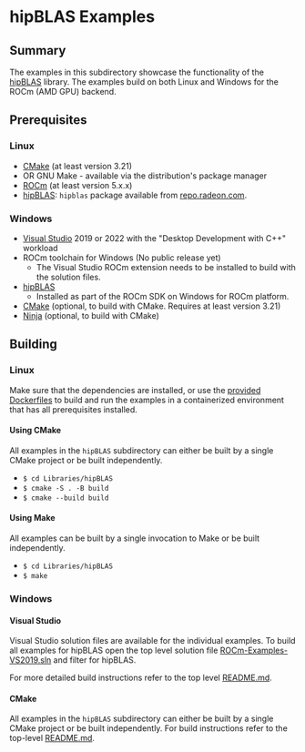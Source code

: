 # hipBLAS Examples

## Summary
The examples in this subdirectory showcase the functionality of the [hipBLAS](https://github.com/ROCmSoftwarePlatform/hipBLAS) library. The examples build on both Linux and Windows for the ROCm (AMD GPU) backend.

## Prerequisites
### Linux
- [CMake](https://cmake.org/download/) (at least version 3.21)
- OR GNU Make - available via the distribution's package manager
- [ROCm](https://rocm.docs.amd.com/projects/HIP/en/latest/install/install.html) (at least version 5.x.x)
- [hipBLAS](https://github.com/ROCmSoftwarePlatform/hipBLAS): `hipblas` package available from [repo.radeon.com](https://repo.radeon.com/rocm/).


### Windows
- [Visual Studio](https://visualstudio.microsoft.com/) 2019 or 2022 with the "Desktop Development with C++" workload
- ROCm toolchain for Windows (No public release yet)
  - The Visual Studio ROCm extension needs to be installed to build with the solution files.
- [hipBLAS](https://github.com/ROCmSoftwarePlatform/hipBLAS)
    - Installed as part of the ROCm SDK on Windows for ROCm platform.
- [CMake](https://cmake.org/download/) (optional, to build with CMake. Requires at least version 3.21)
- [Ninja](https://ninja-build.org/) (optional, to build with CMake)

## Building
### Linux
Make sure that the dependencies are installed, or use the [provided Dockerfiles](../../Dockerfiles/) to build and run the examples in a containerized environment that has all prerequisites installed.

#### Using CMake
All examples in the `hipBLAS` subdirectory can either be built by a single CMake project or be built independently.

- `$ cd Libraries/hipBLAS`
- `$ cmake -S . -B build`
- `$ cmake --build build`

#### Using Make
All examples can be built by a single invocation to Make or be built independently.

- `$ cd Libraries/hipBLAS`
- `$ make`

### Windows
#### Visual Studio
Visual Studio solution files are available for the individual examples. To build all examples for hipBLAS open the top level solution file [ROCm-Examples-VS2019.sln](../../ROCm-Examples-VS2019.sln) and filter for hipBLAS.

For more detailed build instructions refer to the top level [README.md](../../README.md#visual-studio).

#### CMake
All examples in the `hipBLAS` subdirectory can either be built by a single CMake project or be built independently. For build instructions refer to the top-level [README.md](../../README.md#cmake-2).

